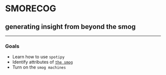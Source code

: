 # SMORECOG
## generating insight from beyond the smog
***
### Goals
- Learn how to use `spotipy` 
- Identify attributes of [`the smog`](https://open.spotify.com/playlist/1LF6XeBlaD0yrDQ0t5rdEb?si=fb55290e7574473e)
- Turn on the `smog machines`
